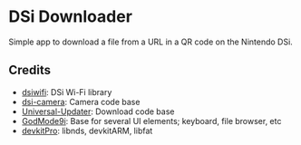 # DSi Downloader

Simple app to download a file from a URL in a QR code on the Nintendo DSi.

## Credits
- [dsiwifi](https://github.com/shinyquagsire23/dsiwifi): DSi Wi-Fi library
- [dsi-camera](https://github.com/Epicpkmn11/dsi-camera): Camera code base
- [Universal-Updater](https://github.com/Universal-Team/Universal-Updater): Download code base
- [GodMode9i](https://github.com/DS-Homebrew/GodMode9i): Base for several UI elements; keyboard, file browser, etc
- [devkitPro](https://devkitpro.org): libnds, devkitARM, libfat
